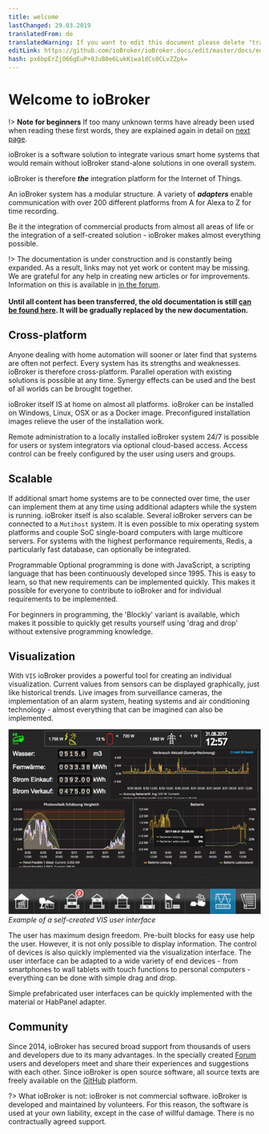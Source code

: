 ```yaml
---
title: welcome
lastChanged: 29.03.2019
translatedFrom: de
translatedWarning: If you want to edit this document please delete "translatedFrom" field, elsewise this document will be translated automatically again
editLink: https://github.com/ioBroker/ioBroker.docs/edit/master/docs/en/README.md
hash: px6bpErZjO66gEuP+0JuB0e6LukKiwa1dCs0CLvZZpk=
---
```

# Welcome to ioBroker
!> **Note for beginners** If too many unknown terms have already been used when reading these first words, they are explained again in detail on [next page](./basics/README.md).

ioBroker is a software solution to integrate various smart home systems that would remain without ioBroker stand-alone solutions in one overall system.

ioBroker is therefore ***the*** integration platform for the Internet of Things.

An ioBroker system has a modular structure. A variety of ***adapters*** enable communication with over 200 different platforms from A for Alexa to Z for time recording.

Be it the integration of commercial products from almost all areas of life or the integration of a self-created solution - ioBroker makes almost everything possible.

!> The documentation is under construction and is constantly being expanded. As a result, links may not yet work or content may be missing. We are grateful for any help in creating new articles or for improvements. Information on this is available in [in the forum](https://forum.iobroker.net). <br><br> **Until all content has been transferred, the old documentation is still [can be found here](https://www.iobroker.net/docu/). It will be gradually replaced by the new documentation.**

## Cross-platform
Anyone dealing with home automation will sooner or later find that systems are often not perfect. Every system has its strengths and weaknesses. ioBroker is therefore cross-platform. Parallel operation with existing solutions is possible at any time. Synergy effects can be used and the best of all worlds can be brought together.

ioBroker itself IS at home on almost all platforms. ioBroker can be installed on Windows, Linux, OSX or as a Docker image.
Preconfigured installation images relieve the user of the installation work.

Remote administration to a locally installed ioBroker system 24/7 is possible for users or system integrators via optional cloud-based access. Access control can be freely configured by the user using users and groups.

## Scalable
If additional smart home systems are to be connected over time, the user can implement them at any time using additional adapters while the system is running. ioBroker itself is also scalable.
Several ioBroker servers can be connected to a `Mutihost` system.
It is even possible to mix operating system platforms and couple SoC single-board computers with large multicore servers.
For systems with the highest performance requirements, Redis, a particularly fast database, can optionally be integrated.

Programmable
Optional programming is done with JavaScript, a scripting language that has been continuously developed since 1995. This is easy to learn, so that new requirements can be implemented quickly. This makes it possible for everyone to contribute to ioBroker and for individual requirements to be implemented.

For beginners in programming, the 'Blockly' variant is available, which makes it possible to quickly get results yourself using 'drag and drop' without extensive programming knowledge.

## Visualization
With `VIS` ioBroker provides a powerful tool for creating an individual visualization. Current values from sensors can be displayed graphically, just like historical trends. Live images from surveillance cameras, the implementation of an alarm system, heating systems and air conditioning technology - almost everything that can be imagined can also be implemented.

![VIS](../de/media/vis2.png) *Example of a self-created VIS user interface*

The user has maximum design freedom. Pre-built blocks for easy use help the user. However, it is not only possible to display information. The control of devices is also quickly implemented via the visualization interface. The user interface can be adapted to a wide variety of end devices - from smartphones to wall tablets with touch functions to personal computers - everything can be done with simple drag and drop.

Simple prefabricated user interfaces can be quickly implemented with the material or HabPanel adapter.

## Community
Since 2014, ioBroker has secured broad support from thousands of users and developers due to its many advantages. In the specially created [Forum](https://forum.iobroker.net) users and developers meet and share their experiences and suggestions with each other. Since ioBroker is open source software, all source texts are freely available on the [GitHub](https://github.com/ioBroker) platform.

?> What ioBroker is not: ioBroker is not commercial software. ioBroker is developed and maintained by volunteers. For this reason, the software is used at your own liability, except in the case of willful damage.
There is no contractually agreed support.

[im Forum]: https://forum.iobroker.net/viewtopic.php?f=8&t=16933